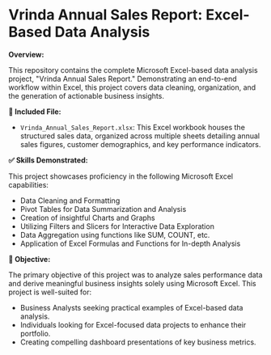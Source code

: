 # Vrinda Annual Sales Report: Excel-Based Data Analysis

**Overview:**

This repository contains the complete Microsoft Excel-based data analysis project, "Vrinda Annual Sales Report." Demonstrating an end-to-end workflow within Excel, this project covers data cleaning, organization, and the generation of actionable business insights.

**📁 Included File:**

* `Vrinda_Annual_Sales_Report.xlsx`: This Excel workbook houses the structured sales data, organized across multiple sheets detailing annual sales figures, customer demographics, and key performance indicators.

**✅ Skills Demonstrated:**

This project showcases proficiency in the following Microsoft Excel capabilities:

* Data Cleaning and Formatting
* Pivot Tables for Data Summarization and Analysis
* Creation of insightful Charts and Graphs
* Utilizing Filters and Slicers for Interactive Data Exploration
* Data Aggregation using functions like SUM, COUNT, etc.
* Application of Excel Formulas and Functions for In-depth Analysis

**📌 Objective:**

The primary objective of this project was to analyze sales performance data and derive meaningful business insights solely using Microsoft Excel. This project is well-suited for:

* Business Analysts seeking practical examples of Excel-based data analysis.
* Individuals looking for Excel-focused data projects to enhance their portfolio.
* Creating compelling dashboard presentations of key business metrics.

